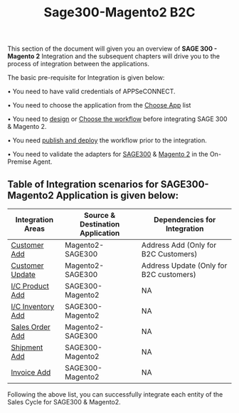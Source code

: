 ﻿---
title: "Sage300-Magento2 B2C"
toc: true
tag: developers
category: "Integration"
deprecated: 
    url: "/processflow/overview-of-processflow"
    title: "Overview of ProcessFlow"
menus: 
    integration:
        title: "Sage300-Magento2 B2C"
        icon: fa fa-wpexplorer
        identifier: sagemagentointegration
---

This section of the document will given you an overview of **SAGE 300 - Magento 2** Integration and the subsequent chapters  will drive 
you to the process of integration between the applications.

The basic pre-requisite for Integration is given below: 

•	You need to have valid credentials of APPSeCONNECT.

•	You need to choose the application from the [Choose App](/getting%20started/configurations/#process-of-choosing-app) list

•	You need to [design](/workflow/steps-to-create-your-first-workflow/) or [Choose the workflow](/workflow/steps-to-choose-your-workflow/) before integrating SAGE 300 & Magento 2.

•	You need [publish and deploy](/workflow/deploying-and-executing/) the workflow prior to the integration.

•	You need to validate the adapters for [SAGE300](/connectors/sage300/) & [Magento 2](/connectors/magento2/) in the On-Premise Agent.


## Table of Integration scenarios for SAGE300-Magento2 Application is given below:


|Integration Areas|Source & Destination Application|Dependencies for Integration|
|---|-------------|---|
|[Customer Add](/integration/customer-add/)|Magento2-SAGE300|Address Add (Only for B2C Customers)|
|[Customer Update](/integration/customer-update/)|Magento2-SAGE300|Address Update (Only for B2C customers)|
|[I/C Product Add](/integration/ic-product-add/)|SAGE300-Magento2|NA|
|[I/C Inventory Add](/integration/ic-inventory-update/)|SAGE300-Magento2|NA|
|[Sales Order Add](/integration/sales-order-add/)|Magento2-SAGE300|NA|
|[Shipment Add](/integration/ic-shipment-add/)|SAGE300-Magento2|NA|
|[Invoice Add](/integration/ic-invoice-add/)|SAGE300-Magento2|NA|

Following the above list, you can successfully integrate each entity of the Sales Cycle for SAGE300 & Magento2.